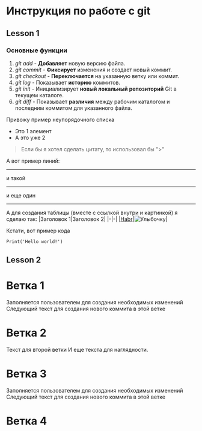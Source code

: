 # Инструкция по работе с git

## Lesson 1
### Основные функции

1. *git add* - **Добавляет** новую версию файла.
2. _git commit_ - **Фиксирует** изменения и создает новый коммит.
3. *git checkout* - **Переключается** на указанную ветку или коммит.
4. _git log_ - Показывает __историю__ коммитов.
5. *git init* - Инициализирует **новый локальный репозиторий** Git в текущем каталоге.
6. *git diff* - Показывает __различия__ между рабочим каталогом и последним коммитом для указанного файла.

Привожу пример неупорядочного списка
- Это 1 элемент
- А это уже 2

> Если бы я хотел сделать цитату, то использовал бы ">"


А вот пример линий:

---
и такой
***
и еще один
___

А для создания таблицы (вместе с ссылкой внутри и картинкой) я сделаю так:
|Заголовок 1|Заголовок 2|
|-|-|
|[Habr](https://habr.com/ru/articles/541258/)|![Улыбочку](smile.png)|



Кстати, вот пример кода
```
Print('Hello world!')
```


## Lesson 2

# Ветка 1
Заполняется пользователем для создания необходимых изменений
Следующий текст для создания нового коммита в этой ветке

# Ветка 2
Текст для второй ветки
И еще текста для наглядности.
# Ветка 3
Заполняется пользователем для создания необходимых изменений
Следующий текст для создания нового коммита в этой ветке

# Ветка 4

